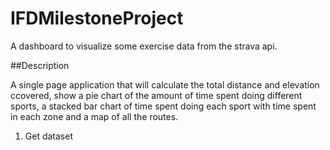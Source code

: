 # IFDMilestoneProject
A dashboard to visualize some exercise data from the strava api.

##Description

A single page application that will calculate the total distance and elevation ccovered, show a pie chart of the amount of time spent doing different sports, a stacked bar chart of time spent doing each sport with time spent in each zone and a map of all the routes.

1. Get dataset 
